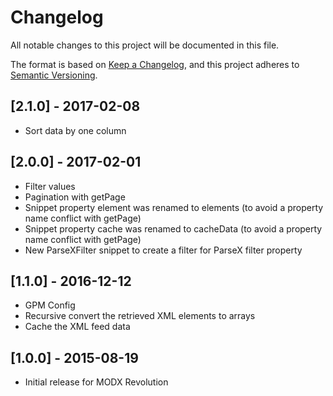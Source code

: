 # Changelog

All notable changes to this project will be documented in this file.

The format is based on [Keep a Changelog](https://keepachangelog.com/en/1.1.0/),
and this project adheres to [Semantic Versioning](https://semver.org/spec/v2.0.0.html).

## [2.1.0] - 2017-02-08

- Sort data by one column

## [2.0.0] - 2017-02-01

- Filter values
- Pagination with getPage
- Snippet property element was renamed to elements (to avoid a property name conflict with getPage)
- Snippet property cache was renamed to cacheData (to avoid a property name conflict with getPage)
- New ParseXFilter snippet to create a filter for ParseX filter property

## [1.1.0] - 2016-12-12

- GPM Config
- Recursive convert the retrieved XML elements to arrays
- Cache the XML feed data

## [1.0.0] - 2015-08-19

- Initial release for MODX Revolution
